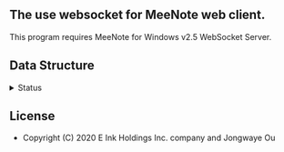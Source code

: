## The use websocket for MeeNote web client.

This program requires MeeNote for Windows v2.5 WebSocket Server.

## Data Structure

<details>
  <summary>Status</summary>
* err : Error Message.
  
* sync : Synchronize server and client data.
  
    * usbconnect :
  
    * usbdisconnect :
  
    * rece :
  
</details>











## License
  * Copyright (C) 2020 E Ink Holdings Inc. company and Jongwaye Ou